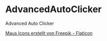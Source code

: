 # AdvancedAutoClicker
Advanced Auto Clicker

<a href="https://www.flaticon.com/de/kostenlose-icons/maus" title="maus Icons">Maus Icons erstellt von Freepik - Flaticon</a>
